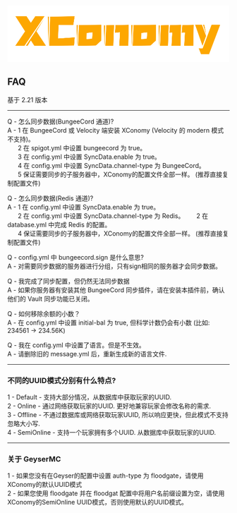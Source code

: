 ![img.png](../img.png)
## FAQ
基于 2.21 版本
***
Q - 怎么同步数据(BungeeCord 通道)?  
A - 1 在 BungeeCord 或 Velocity 端安装 XConomy (Velocity 的 modern 模式不支持)。  
&nbsp; &nbsp; &nbsp; 2 在 spigot.yml 中设置 bungeecord 为 true。  
&nbsp; &nbsp; &nbsp; 3 在 config.yml 中设置 SyncData.enable 为 true。  
&nbsp; &nbsp; &nbsp; 4 在 config.yml 中设置 SyncData.channel-type 为 BungeeCord。  
&nbsp; &nbsp; &nbsp; 5 保证需要同步的子服务器中，XConomy的配置文件全部一样。 (推荐直接复制配置文件)

Q - 怎么同步数据(Redis 通道)?  
A - 1 在 config.yml 中设置 SyncData.enable 为 true。  
&nbsp; &nbsp; &nbsp; 2 在 config.yml 中设置 SyncData.channel-type 为 Redis。
&nbsp; &nbsp; &nbsp; 2 在 database.yml 中完成 Redis 的配置。   
&nbsp; &nbsp; &nbsp; 4 保证需要同步的子服务器中，XConomy的配置文件全部一样。 (推荐直接复制配置文件)

Q - config.yml 中 bungeecord.sign 是什么意思?  
A - 对需要同步数据的服务器进行分组，只有sign相同的服务器才会同步数据。

Q - 我完成了同步配置，但仍然无法同步数据   
A - 如果你服务器有安装其他 BungeeCord 同步插件，请在安装本插件前，确认他们的 Vault 同步功能已关闭。

Q - 如何移除余额的小数？  
A - 在 config.yml 中设置 initial-bal 为 true, 但科学计数仍会有小数 (比如: 234561 -> 234.56K)

Q - 我在 config.yml 中设置了语言。但是不生效。  
A - 请删除旧的 message.yml 后，重新生成新的语言文件. 


***
### 不同的UUID模式分别有什么特点?

1 - Default - 支持大部分情况，从数据库中获取玩家的UUID.  
2 - Online - 通过网络获取玩家的UUID. 更好地兼容玩家会修改名称的需求.  
3 - Offline - 不通过数据库或网络获取玩家UUID, 所以响应更快，但此模式不支持忽略大小写.  
4 - SemiOnline - 支持一个玩家拥有多个UUID. 从数据库中获取玩家的UUID.

***

### 关于 GeyserMC

1 - 如果您没有在Geyser的配置中设置 auth-type 为 floodgate，请使用XConomy的默认UUID模式  
2 - 如果您使用 floodgate 并在 floodgat 配置中将用户名前缀设置为空，请使用XConomy的SemiOnline UUID模式，否则使用默认的UUID模式。
